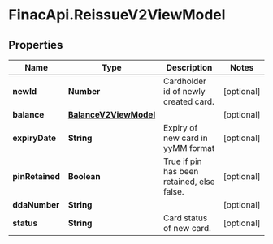 # FinacApi.ReissueV2ViewModel

## Properties
Name | Type | Description | Notes
------------ | ------------- | ------------- | -------------
**newId** | **Number** | Cardholder id of newly created card. | [optional] 
**balance** | [**BalanceV2ViewModel**](BalanceV2ViewModel.md) |  | [optional] 
**expiryDate** | **String** | Expiry of new card in yyMM format | [optional] 
**pinRetained** | **Boolean** | True if pin has been retained, else false. | [optional] 
**ddaNumber** | **String** |  | [optional] 
**status** | **String** | Card status of new card. | [optional] 
